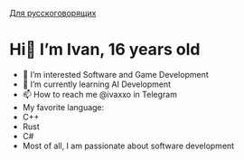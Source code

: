 [Для русскоговорящих](https://github.com/ivaniumx/ivaniumx/blob/main/README_ru.md)
# Hi👋 I’m Ivan, 16 years old
- 👀 I’m interested Software and Game Development
- 🌱 I’m currently learning AI Development 
- 📫 How to reach me @ivaxxo in Telegram
- My favorite language:
- C++
- Rust
- C#
- Most of all, I am passionate about software development

<!---
ivaniumx/ivaniumx is a ✨ special ✨ repository because its `README.md` (this file) appears on your GitHub profile.
You can click the Preview link to take a look at your changes.
--->
